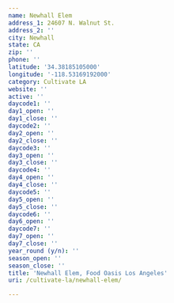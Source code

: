 ```yaml
---
name: Newhall Elem
address_1: 24607 N. Walnut St.
address_2: ''
city: Newhall
state: CA
zip: ''
phone: ''
latitude: '34.38185105000'
longitude: '-118.53169192000'
category: Cultivate LA
website: ''
active: ''
daycode1: ''
day1_open: ''
day1_close: ''
daycode2: ''
day2_open: ''
day2_close: ''
daycode3: ''
day3_open: ''
day3_close: ''
daycode4: ''
day4_open: ''
day4_close: ''
daycode5: ''
day5_open: ''
day5_close: ''
daycode6: ''
day6_open: ''
daycode7: ''
day7_open: ''
day7_close: ''
year_round (y/n): ''
season_open: ''
season_close: ''
title: 'Newhall Elem, Food Oasis Los Angeles'
uri: /cultivate-la/newhall-elem/

---
```

